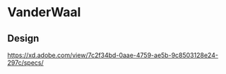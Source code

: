 # VanderWaal

## Design 

https://xd.adobe.com/view/7c2f34bd-0aae-4759-ae5b-9c8503128e24-297c/specs/
